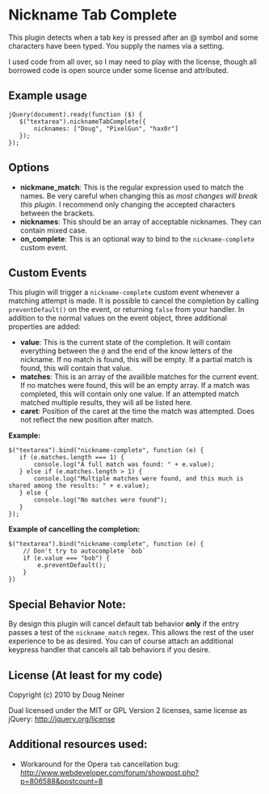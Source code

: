 # Nickname Tab Complete

This plugin detects when a tab key is pressed after an @ symbol and some characters have been typed. You supply the names via a setting.

I used code from all over, so I may need to play with the license, though all borrowed code is open source under some license and attributed.

## Example usage

    jQuery(document).ready(function ($) {
       $("textarea").nicknameTabComplete({
           nicknames: ["Doug", "PixelGun", "hax0r"]
       }); 
    });

## Options

* **nickmane_match**: This is the regular expression used to match the names. Be very careful when changing this as *most changes will break this plugin*. I recommend only changing the accepted characters between the brackets.
* **nicknames**: This should be an array of acceptable nicknames. They can contain mixed case.
* **on_complete**: This is an optional way to bind to the `nickname-complete` custom event.

## Custom Events

This plugin will trigger a `nickname-complete` custom event whenever a matching attempt is made. It is possible to cancel the completion by calling `preventDefault()` on the event, or returning `false` from your handler. In addition to the normal values on the event object, three additional properties are added:

* **value**: This is the current state of the completion. It will contain everything between the `@` and the end of the know letters of the nickname. If no match is found, this will be empty. If a partial match is found, this will contain that value.
* **matches**: This is an array of the availible matches for the current event. If no matches were found, this will be an empty array. If a match was completed, this will contain only one value. If an attempted match matched multiple results, they will all be listed here.
* **caret**: Position of the caret at the time the match was attempted. Does not reflect the new position after match.

**Example:**

    $("textarea").bind("nickname-complete", function (e) {
       if (e.matches.length === 1) {
           console.log("A full match was found: " + e.value);
       } else if (e.matches.length > 1) {
           console.log("Multiple matches were found, and this much is shared among the results: " + e.value);
       } else {
           console.log("No matches were found");
       }
    });
    
**Example of cancelling the completion:**

    $("textarea").bind("nickname-complete", function (e) {
        // Don't try to autocomplete `bob`
        if (e.value === "bob") {
            e.preventDefault();
        }
    })

## Special Behavior Note:

By design this plugin will cancel default tab behavior **only** if the entry passes a test of the `nickname_match` regex. This allows the rest of the user experience to be as desired. You can of course attach an additional keypress handler that cancels all tab behaviors if you desire.

## License (At least for my code)

Copyright (c) 2010 by Doug Neiner

Dual licensed under the MIT or GPL Version 2 licenses, same license as jQuery: http://jquery.org/license

## Additional resources used:

* Workaround for the Opera `tab` cancellation bug: http://www.webdeveloper.com/forum/showpost.php?p=806588&postcount=8